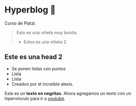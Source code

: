 # Hyperblog 💙
Curso de Platzi.
> Esto es una viñeta muy bonita.
>- Estos es una viñeta 2.

## Este es una head 2
* Se ponen listas con puntos
* Lista
* Lista
* Creadoo por el increible alexis.

Este es un **texto en negritas**. Ahora agregamos un texto con un hipervínculo para ir a [youtube](https://youtube.com).